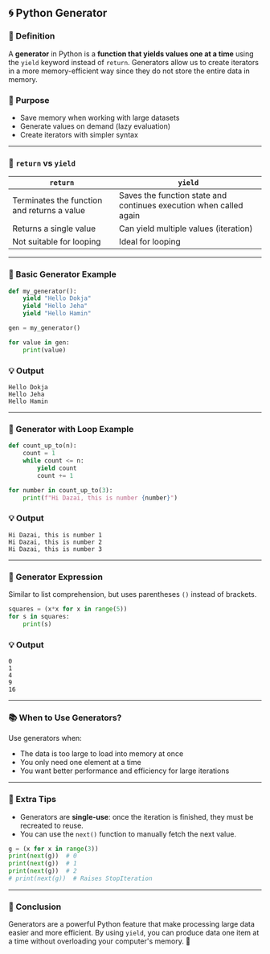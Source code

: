 ## 🌀 Python Generator

### 📌 Definition
A **generator** in Python is a **function that yields values one at a time** using the `yield` keyword instead of `return`. Generators allow us to create iterators in a more memory-efficient way since they do not store the entire data in memory.

### 🎯 Purpose
- Save memory when working with large datasets
- Generate values on demand (lazy evaluation)
- Create iterators with simpler syntax

---

### 🧠 `return` vs `yield`
| `return` | `yield` |
|---------|--------|
| Terminates the function and returns a value | Saves the function state and continues execution when called again |
| Returns a single value | Can yield multiple values (iteration) |
| Not suitable for looping | Ideal for looping |

---

### 🧪 Basic Generator Example
```python
def my_generator():
    yield "Hello Dokja"
    yield "Hello Jeha"
    yield "Hello Hamin"

gen = my_generator()

for value in gen:
    print(value)
```

### 💡 Output
```
Hello Dokja
Hello Jeha
Hello Hamin
```

---

### 🧪 Generator with Loop Example
```python
def count_up_to(n):
    count = 1
    while count <= n:
        yield count
        count += 1

for number in count_up_to(3):
    print(f"Hi Dazai, this is number {number}")
```

### 💡 Output
```
Hi Dazai, this is number 1
Hi Dazai, this is number 2
Hi Dazai, this is number 3
```

---

### 🧩 Generator Expression
Similar to list comprehension, but uses parentheses `()` instead of brackets.

```python
squares = (x*x for x in range(5))
for s in squares:
    print(s)
```

### 💡 Output
```
0
1
4
9
16
```

---

### 📚 When to Use Generators?
Use generators when:
- The data is too large to load into memory at once
- You only need one element at a time
- You want better performance and efficiency for large iterations

---

### 🧠 Extra Tips
- Generators are **single-use**: once the iteration is finished, they must be recreated to reuse.
- You can use the `next()` function to manually fetch the next value.

```python
g = (x for x in range(3))
print(next(g))  # 0
print(next(g))  # 1
print(next(g))  # 2
# print(next(g))  # Raises StopIteration
```

---

### 🏁 Conclusion
Generators are a powerful Python feature that make processing large data easier and more efficient. By using `yield`, you can produce data one item at a time without overloading your computer's memory. 🚀

